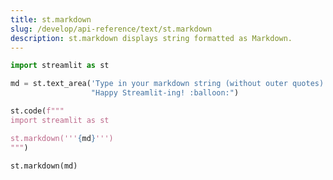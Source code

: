 ```yaml
---
title: st.markdown
slug: /develop/api-reference/text/st.markdown
description: st.markdown displays string formatted as Markdown.
---
```


<Autofunction function="streamlit.markdown" />

```python
import streamlit as st

md = st.text_area('Type in your markdown string (without outer quotes)',
                  "Happy Streamlit-ing! :balloon:")

st.code(f"""
import streamlit as st

st.markdown('''{md}''')
""")

st.markdown(md)
```

<Cloud name="doc-markdown1" height="500px" />
